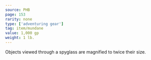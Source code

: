 ```yaml
---
source: PHB
page: 153
rarity: none
type: ['adventuring gear']
tag: item/mundane
value: 1,000 gp
weight: 1 lb.
---
```


Objects viewed through a spyglass are magnified to twice their size.

